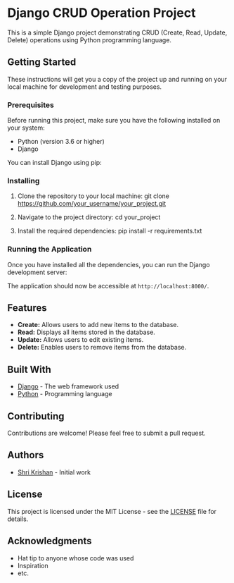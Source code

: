 # Django CRUD Operation Project

This is a simple Django project demonstrating CRUD (Create, Read, Update, Delete) operations using Python programming language.

## Getting Started

These instructions will get you a copy of the project up and running on your local machine for development and testing purposes.

### Prerequisites

Before running this project, make sure you have the following installed on your system:

- Python (version 3.6 or higher)
- Django

You can install Django using pip:


### Installing

1. Clone the repository to your local machine:
   git clone https://github.com/your_username/your_project.git


3. Navigate to the project directory:
   cd your_project


4. Install the required dependencies:
   pip install -r requirements.txt


### Running the Application

Once you have installed all the dependencies, you can run the Django development server:


The application should now be accessible at `http://localhost:8000/`.

## Features

- **Create:** Allows users to add new items to the database.
- **Read:** Displays all items stored in the database.
- **Update:** Allows users to edit existing items.
- **Delete:** Enables users to remove items from the database.

## Built With

- [Django](https://www.djangoproject.com/) - The web framework used
- [Python](https://www.python.org/) - Programming language

## Contributing

Contributions are welcome! Please feel free to submit a pull request.

## Authors

- [Shri Krishan](https://github.com/krissh6563-droid) - Initial work

## License

This project is licensed under the MIT License - see the [LICENSE](LICENSE) file for details.

## Acknowledgments

- Hat tip to anyone whose code was used
- Inspiration
- etc.
